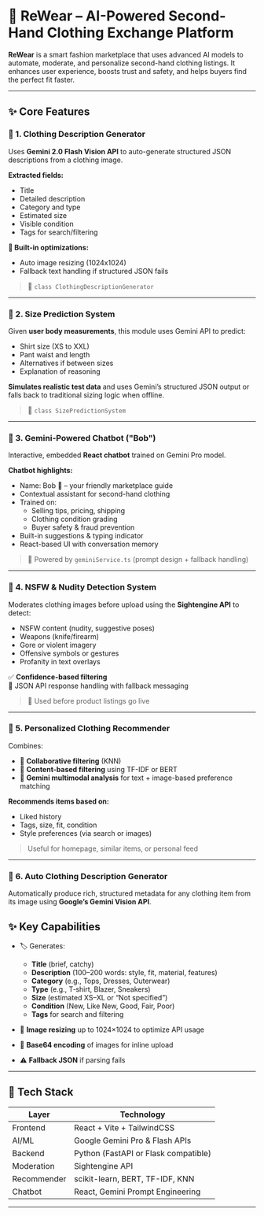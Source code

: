 # 👕 ReWear – AI-Powered Second-Hand Clothing Exchange Platform

**ReWear** is a smart fashion marketplace that uses advanced AI models to automate, moderate, and personalize second-hand clothing listings. It enhances user experience, boosts trust and safety, and helps buyers find the perfect fit faster.

---

## ✨ Core Features

### 🧥 1. Clothing Description Generator
Uses **Gemini 2.0 Flash Vision API** to auto-generate structured JSON descriptions from a clothing image.

**Extracted fields:**
- Title
- Detailed description
- Category and type
- Estimated size
- Visible condition
- Tags for search/filtering

**🔁 Built-in optimizations:**
- Auto image resizing (1024x1024)
- Fallback text handling if structured JSON fails

> 🔧 `class ClothingDescriptionGenerator`

---

### 📏 2. Size Prediction System

Given **user body measurements**, this module uses Gemini API to predict:
- Shirt size (XS to XXL)
- Pant waist and length
- Alternatives if between sizes
- Explanation of reasoning

**Simulates realistic test data** and uses Gemini’s structured JSON output or falls back to traditional sizing logic when offline.

> 🔧 `class SizePredictionSystem`

---

### 💬 3. Gemini-Powered Chatbot ("Bob")

Interactive, embedded **React chatbot** trained on Gemini Pro model.

**Chatbot highlights:**
- Name: Bob 🤖 – your friendly marketplace guide
- Contextual assistant for second-hand clothing
- Trained on:
  - Selling tips, pricing, shipping
  - Clothing condition grading
  - Buyer safety & fraud prevention
- Built-in suggestions & typing indicator
- React-based UI with conversation memory

> 🧠 Powered by `geminiService.ts` (prompt design + fallback handling)

---

### 🔞 4. NSFW & Nudity Detection System

Moderates clothing images before upload using the **Sightengine API** to detect:
- NSFW content (nudity, suggestive poses)
- Weapons (knife/firearm)
- Gore or violent imagery
- Offensive symbols or gestures
- Profanity in text overlays

✅ **Confidence-based filtering**  
🔄 JSON API response handling with fallback messaging  

> 🔧 Used before product listings go live

---

### 🎯 5. Personalized Clothing Recommender

Combines:
- 🔁 **Collaborative filtering** (KNN)
- 📄 **Content-based filtering** using TF-IDF or BERT
- 🧠 **Gemini multimodal analysis** for text + image-based preference matching

**Recommends items based on:**
- Liked history
- Tags, size, fit, condition
- Style preferences (via search or images)

> Useful for homepage, similar items, or personal feed

---

### 🎯 6. Auto Clothing Description Generator 

Automatically produce rich, structured metadata for any clothing item from its image using **Google’s Gemini Vision API**.
## ✨ Key Capabilities

- 🏷️ Generates:
  - **Title** (brief, catchy)
  - **Description** (100–200 words: style, fit, material, features)
  - **Category** (e.g., Tops, Dresses, Outerwear)
  - **Type** (e.g., T‑shirt, Blazer, Sneakers)
  - **Size** (estimated XS–XL or “Not specified”)
  - **Condition** (New, Like New, Good, Fair, Poor)
  - **Tags** for search and filtering

- 📏 **Image resizing** up to 1024×1024 to optimize API usage
- 🔄 **Base64 encoding** of images for inline upload
- ⚠️ **Fallback JSON** if parsing fails

---

## 🧱 Tech Stack

| Layer       | Technology                          |
|-------------|--------------------------------------|
| Frontend    | React + Vite + TailwindCSS          |
| AI/ML       | Google Gemini Pro & Flash APIs      |
| Backend     | Python (FastAPI or Flask compatible)|
| Moderation  | Sightengine API                     |
| Recommender | scikit-learn, BERT, TF-IDF, KNN     |
| Chatbot     | React, Gemini Prompt Engineering    |

---


